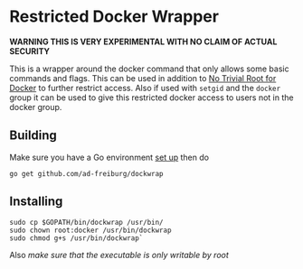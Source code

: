 Restricted Docker Wrapper
=========================

**WARNING THIS IS VERY EXPERIMENTAL WITH NO CLAIM OF ACTUAL SECURITY**

This is a wrapper around the docker command that only allows some basic
commands and flags. This can be used in addition to [No Trivial Root for
Docker](https://github.com/ad-freiburg/docker-no-trivial-root) to further
restrict access. Also if used with `setgid` and the `docker` group it can be
used to give this restricted docker access to users not in the docker group.

Building
--------
Make sure you have a Go environment [set up](https://golang.org/doc/install)
then do

    go get github.com/ad-freiburg/dockwrap

Installing
----------

    sudo cp $GOPATH/bin/dockwrap /usr/bin/
    sudo chown root:docker /usr/bin/dockwrap 
    sudo chmod g+s /usr/bin/dockwrap`

Also *make sure that the executable is only writable by root*
